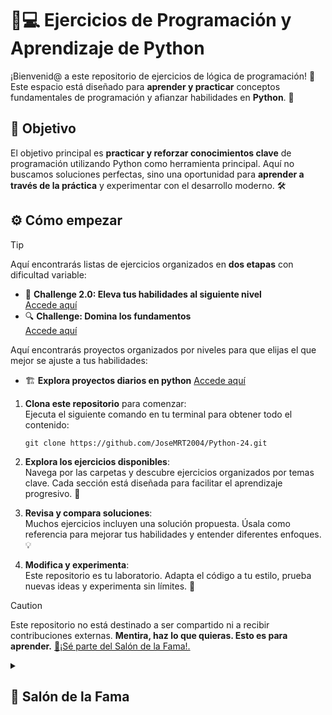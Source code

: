 # 🧠💻 **Ejercicios de Programación y Aprendizaje de Python**

¡Bienvenid@ a este repositorio de ejercicios de lógica de programación! 🌟 Este espacio está diseñado para **aprender y practicar** conceptos fundamentales de programación y afianzar habilidades en **Python**. 🐍  

## 🎯 **Objetivo**

El objetivo principal es **practicar y reforzar conocimientos clave** de programación utilizando Python como herramienta principal. Aquí no buscamos soluciones perfectas, sino una oportunidad para **aprender a través de la práctica** y experimentar con el desarrollo moderno. 🛠️  

## ⚙️ **Cómo empezar**

> [!TIP]  
> Aquí encontrarás listas de ejercicios organizados en **dos etapas** con dificultad variable:  
> - 🚀 **Challenge 2.0: Eleva tus habilidades al siguiente nivel**  
> [Accede aquí](https://github.com/JoseMRT2004/Python-24/blob/main/CHANLENGE-2.0.md)  
> - 🔍 **Challenge: Domina los fundamentos**  
> [Accede aquí](https://github.com/JoseMRT2004/Python-24/blob/main/CHANLENGE.md)
>
> Aquí encontrarás proyectos organizados por niveles para que elijas el que mejor se ajuste a tus habilidades:
> - 🏗️ **Explora proyectos diarios en python**
> [Accede aquí](https://dailypythonprojects.substack.com/p/explore-python-projects)

1. **Clona este repositorio** para comenzar:  
   Ejecuta el siguiente comando en tu terminal para obtener todo el contenido:
   
   ```Power Shell
   git clone https://github.com/JoseMRT2004/Python-24.git
   ```  

2. **Explora los ejercicios disponibles**:  
   Navega por las carpetas y descubre ejercicios organizados por temas clave. Cada sección está diseñada para facilitar el aprendizaje progresivo. 📂  

3. **Revisa y compara soluciones**:  
   Muchos ejercicios incluyen una solución propuesta. Úsala como referencia para mejorar tus habilidades y entender diferentes enfoques. 💡  

4. **Modifica y experimenta**:  
   Este repositorio es tu laboratorio. Adapta el código a tu estilo, prueba nuevas ideas y experimenta sin límites. 🎨  

>[!CAUTION]
> Este repositorio no está destinado a ser compartido ni a recibir contribuciones externas. **Mentira, haz lo que quieras. Esto es para aprender.** 
> [🌟¡Sé parte del Salón de la Fama!.](https://github.com/JoseMRT2004/Python-24/blob/main/CONTRIBUTING.md)

<details> <summary><h2><b>🏅 Salón de la Fama<b><h3></summary>
   
 - [x] [Linus torvalds](https://github.com/torvalds)
 - [x] [JoseMRT2004](https://github.com/JoseMRT2004)
 - [] 
 - [] 
 - []
   
</details>
